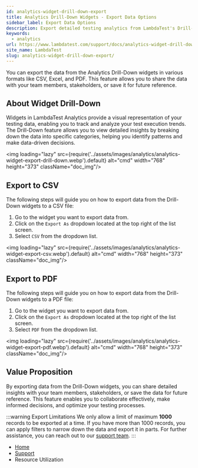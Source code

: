 ```yaml
---
id: analytics-widget-drill-down-export
title: Analytics Drill-Down Widgets - Export Data Options
sidebar_label: Export Data Options
description: Export detailed testing analytics from LambdaTest's Drill-Down widgets to CSV, Excel, or PDF. Share insights, collaborate, and optimize testing processes effectively.
keywords:
  - analytics
url: https://www.lambdatest.com/support/docs/analytics-widget-drill-down-export/
site_name: LambdaTest
slug: analytics-widget-drill-down-export/
---
```


<script type="application/ld+json"
      dangerouslySetInnerHTML={{ __html: JSON.stringify({
       "@context": "https://schema.org",
        "@type": "BreadcrumbList",
        "itemListElement": [{
          "@type": "ListItem",
          "position": 1,
          "name": "Home",
          "item": "https://www.lambdatest.com"
        },{
          "@type": "ListItem",
          "position": 2,
          "name": "Support",
          "item": "https://www.lambdatest.com/support/docs/"
        },{
          "@type": "ListItem",
          "position": 3,
          "name": "Test Overview",
          "item": "https://www.lambdatest.com/support/docs/analytics-widget-drill-down-export/"
        }]
      })
    }}
></script>
You can export the data from the Analytics Drill-Down widgets in various formats like CSV, Excel, and PDF. This feature allows you to share the data with your team members, stakeholders, or save it for future reference.

## About Widget Drill-Down 

Widgets in LambdaTest Analytics provide a visual representation of your testing data, enabling you to track and analyze your test execution trends. The Drill-Down feature allows you to view detailed insights by breaking down the data into specific categories, helping you identify patterns and make data-driven decisions.

<img loading="lazy" src={require('../assets/images/analytics/analytics-widget-export-drill-down.webp').default} alt="cmd" width="768" height="373" className="doc_img"/>

## Export to CSV

The following steps will guide you on how to export data from the Drill-Down widgets to a CSV file:
1. Go to the widget you want to export data from.
2. Click on the `Export As` dropdown located at the top right of the list screen.
3. Select `CSV` from the dropdown list.

<img loading="lazy" src={require('../assets/images/analytics/analytics-widget-export-csv.webp').default} alt="cmd" width="768" height="373" className="doc_img"/>

## Export to PDF
The following steps will guide you on how to export data from the Drill-Down widgets to a PDF file:
1. Go to the widget you want to export data from.
2. Click on the `Export As` dropdown located at the top right of the list screen.
3. Select `PDF` from the dropdown list.

<img loading="lazy" src={require('../assets/images/analytics/analytics-widget-export-pdf.webp').default} alt="cmd" width="768" height="373" className="doc_img"/>

## Value Proposition
By exporting data from the Drill-Down widgets, you can share detailed insights with your team members, stakeholders, or save the data for future reference. This feature enables you to collaborate effectively, make informed decisions, and optimize your testing processes.

:::warning Export Limitations
We only allow a limit of maximum **1000** records to be exported at a time. If you have more than 1000 records, you can apply filters to narrow down the data and export it in parts. For further assistance, you can reach out to our [support team](mailto:support@lambdatest.com).
:::

<nav aria-label="breadcrumbs">
  <ul className="breadcrumbs">
    <li className="breadcrumbs__item">
      <a className="breadcrumbs__link" target="_self" href="https://www.lambdatest.com">
        Home
      </a>
    </li>
    <li className="breadcrumbs__item">
      <a className="breadcrumbs__link" target="_self" href="https://www.lambdatest.com/support/docs/">
        Support
      </a>
    </li>
    <li className="breadcrumbs__item breadcrumbs__item--active">
      <span className="breadcrumbs__link">
      Resource Utilization 
      </span>
    </li>
  </ul>
</nav>
